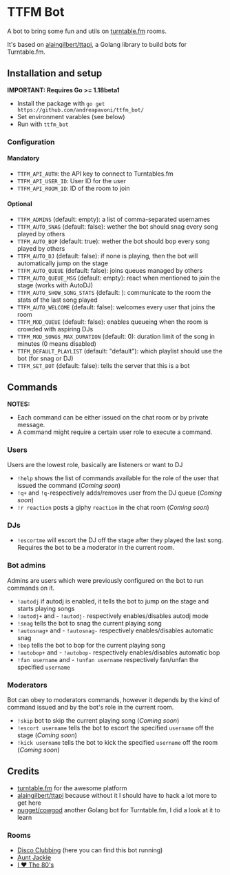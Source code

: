 # TTFM Bot

A bot to bring some fun and utils on [turntable.fm](https://turntable.fm) rooms.

It's based on [alaingilbert/ttapi](https://github.com/alaingilbert/ttapi), a Golang library to build bots for Turntable.fm.

## Installation and setup

**IMPORTANT: Requires Go >= 1.18beta1**

- Install the package with `go get https://github.com/andreapavoni/ttfm_bot/`
- Set environment varables (see below)
- Run with `ttfm_bot`

### Configuration

#### Mandatory

- `TTFM_API_AUTH`: the API key to connect to Turntables.fm
- `TTFM_API_USER_ID`: User ID for the user
- `TTFM_API_ROOM_ID`: ID of the room to join

#### Optional

- `TTFM_ADMINS` (default: empty): a list of comma-separated usernames
- `TTFM_AUTO_SNAG` (default: false): wether the bot should snag every song played by others
- `TTFM_AUTO_BOP` (default: true): wether the bot should bop every song played by others
- `TTFM_AUTO_DJ` (default: false): if none is playing, then the bot will automatically jump on the stage
- `TTFM_AUTO_QUEUE` (default: false): joins queues managed by others
- `TTFM_AUTO_QUEUE_MSG` (default: empty): react when mentioned to join the stage (works with AutoDJ)
- `TTFM_AUTO_SHOW_SONG_STATS` (default: ): communicate to the room the stats of the last song played
- `TTFM_AUTO_WELCOME` (default: false): welcomes every user that joins the room
- `TTFM_MOD_QUEUE` (default: false): enables queueing when the room is crowded with aspiring DJs
- `TTFM_MOD_SONGS_MAX_DURATION` (default: 0): duration limit of the song in minutes (0 means disabled)
- `TTFM_DEFAULT_PLAYLIST` (default: "default"): which playlist should use the bot (for snag or DJ)
- `TTFM_SET_BOT` (default: false): tells the server that this is a bot

## Commands

**NOTES:**

- Each command can be either issued on the chat room or by private message.
- A command might require a certain user role to execute a command.

### Users

Users are the lowest role, basically are listeners or want to DJ

- `!help` shows the list of commands available for the role of the user that issued the command (_Coming soon_)
- `!q+` and `!q-`respectively adds/removes user from the DJ queue (_Coming soon_)
- `!r reaction` posts a giphy `reaction` in the chat room (_Coming soon_)

### DJs

- `!escortme` will escort the DJ off the stage after they played the last song. Requires the bot to be a moderator in the current room.

### Bot admins

Admins are users which were previously configured on the bot to run commands on it.

- `!autodj` if autodj is enabled, it tells the bot to jump on the stage and starts playing songs
- `!autodj+` and - `!autodj-` respectively enables/disables autodj mode
- `!snag` tells the bot to snag the current playing song
- `!autosnag+` and - `!autosnag-` respectively enables/disables automatic snag
- `!bop` tells the bot to bop for the current playing song
- `!autobop+` and - `!autobop-` respectively enables/disables automatic bop
- `!fan username` and - `!unfan username` respectively fan/unfan the specified `username`

### Moderators

Bot can obey to moderators commands, however it depends by the kind of command issued and by the bot's role in the current room.

- `!skip` bot to skip the current playing song (_Coming soon_)
- `!escort username` tells the bot to escort the specified `username` off the stage (_Coming soon_)
- `!kick username` tells the bot to kick the specified `username` off the room (_Coming soon_)

## Credits

- [turntable.fm](https://turntable.fm) for the awesome platform
- [alaingilbert/ttapi](https://github.com/alaingilbert/ttapi) because without it I should have to hack a lot more to get here
- [nugget/cowgod](https://github.com/nugget/cowgod) another Golang bot for Turntable.fm, I did a look at it to learn

### Rooms

- [Disco Clubbing](https://turntable.fm/disco_clubbing) (here you can find this bot running)
- [Aunt Jackie](https://turntable.fm/aunt_jackie)
- [I ❤️ The 80's](https://turntable.fm/i_the_80s)
